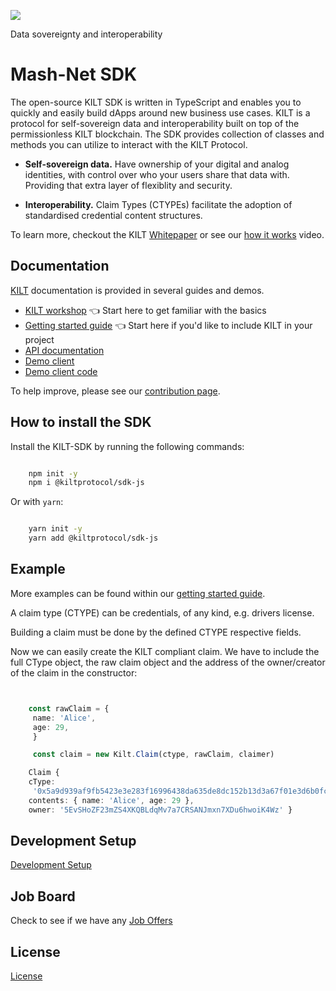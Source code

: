 [![](https://user-images.githubusercontent.com/1248214/57789522-600fcc00-7739-11e9-86d9-73d7032f40fc.png)
](https://kilt.io)

Data sovereignty and interoperability

# Mash-Net SDK

The open-source KILT SDK is written in TypeScript and enables you to quickly and easily build dApps around new business use cases. KILT is a protocol for self-sovereign data and interoperability built on top of the permissionless KILT blockchain. The SDK provides collection of classes and methods you can utilize to interact with the KILT Protocol.

- **Self-sovereign data.** Have ownership of your digital and analog identities, with control over who your users share that data with. Providing that extra layer of flexiblity and security.

- **Interoperability.** Claim Types (CTYPEs) facilitate the adoption of standardised credential content structures.

To learn more, checkout the KILT [Whitepaper](https://kilt.io/wp-content/uploads/2019/05/KILT-Whitepaper-v2019-May-28.pdf) or see our [how it works](https://kilt.io/kilt-data-sovereignty-and-interoperability/) video.

## Documentation

[KILT](https://kilt.io) documentation is provided in several guides and demos.

- [KILT workshop](https://github.com/KILTprotocol/kilt-workshop-101) 👈 Start here to get familiar with the basics
- [Getting started guide](./docs/getting-started.md) 👈 Start here if you'd like to include KILT in your project
- [API documentation](https://kiltprotocol.github.io/sdk-js/api)
- [Demo client](https://kilt.io/developers-sub/kilt-demo-client/)
- [Demo client code](https://github.com/KILTprotocol/demo-client)

To help improve, please see our [contribution page](./docs/contribution-guide.md).

## How to install the SDK

Install the KILT-SDK by running the following commands:

```bash

    npm init -y
    npm i @kiltprotocol/sdk-js

```

Or with `yarn`:

```bash

    yarn init -y
    yarn add @kiltprotocol/sdk-js

```

## Example

More examples can be found within our [getting started guide](./docs/getting-started.md).

A claim type (CTYPE) can be credentials, of any kind, e.g. drivers license.

Building a claim must be done by the defined CTYPE respective fields.

Now we can easily create the KILT compliant claim. We have to include the full CType object, the raw claim object and the address of the owner/creator of the claim in the constructor:

```TypeScript


    const rawClaim = {
     name: 'Alice',
     age: 29,
     }

     const claim = new Kilt.Claim(ctype, rawClaim, claimer)

    Claim {
    cType:
     '0x5a9d939af9fb5423e3e283f16996438da635de8dc152b13d3a67f01e3d6b0fc0',
    contents: { name: 'Alice', age: 29 },
    owner: '5EvSHoZF23mZS4XKQBLdqMv7a7CRSANJmxn7XDu6hwoiK4Wz' }


```

## Development Setup

[Development Setup](./docs/development-setup.md)

## Job Board

Check to see if we have any [Job Offers](https://kilt.io/job-offers/)

## License

[License](https://github.com/KILTprotocol/sdk-js/blob/develop/LICENSE)
